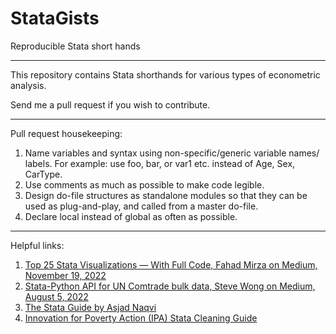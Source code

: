 # StataGists
Reproducible Stata short hands

--------------------------------

This repository contains Stata shorthands for various types of econometric analysis.

Send me a pull request if you wish to contribute. 

--------------------------------
Pull request housekeeping:
1. Name variables and syntax using non-specific/generic variable names/ labels. For example: use foo, bar, or var1 etc. instead of Age, Sex, CarType.
2. Use comments as much as possible to make code legible.
3. Design do-file structures as standalone modules so that they can be used as plug-and-play, and called from a master do-file.
4. Declare local instead of global as often as possible.


---

Helpful links:
1. [Top 25 Stata Visualizations — With Full Code, Fahad Mirza on Medium, November 19, 2022](https://medium.com/the-stata-gallery/top-25-stata-visualizations-with-full-code-668b5df114b6)
2. [Stata-Python API for UN Comtrade bulk data, Steve Wong on Medium, August 5, 2022](https://medium.com/the-stata-gallery/api-for-un-comtrade-bulk-data-201f679ba632)
3. [The Stata Guide by Asjad Naqvi](https://github.com/asjadnaqvi/The-Stata-Guide)
4. [Innovation for Poverty Action (IPA) Stata Cleaning Guide](https://povertyaction.github.io/guides)
